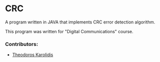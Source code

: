 # CRC

A program written in JAVA that implements CRC error detection algorithm.

Τhis program was written for "Digital Communications" course.

### Contributors:
* [Theodoros Karolidis](https://github.com/karolidis)
